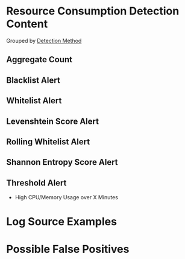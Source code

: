 # Resource Consumption Detection Content

Grouped by [Detection Method](/Detection-Methods.md)

## Aggregate Count


## Blacklist Alert


## Whitelist Alert


## Levenshtein Score Alert


## Rolling Whitelist Alert


## Shannon Entropy Score Alert


## Threshold Alert
- High CPU/Memory Usage over X Minutes


# Log Source Examples


# Possible False Positives
